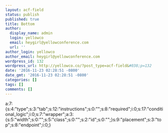 ```yaml
---
layout: acf-field
status: publish
published: true
title: Bottom
author:
  display_name: admin
  login: yellowco
  email: heygirl@yellowconference.com
  url: ''
author_login: yellowco
author_email: heygirl@yellowconference.com
wordpress_id: 132
wordpress_url: http://yellowco.co/?post_type=acf-field&#038;p=132
date: '2016-11-23 02:28:51 -0800'
date_gmt: '2016-11-23 02:28:51 -0800'
categories: []
tags: []
comments: []
---
```

<p>a:7:{s:4:"type";s:3:"tab";s:12:"instructions";s:0:"";s:8:"required";i:0;s:17:"conditional_logic";i:0;s:7:"wrapper";a:3:{s:5:"width";s:0:"";s:5:"class";s:0:"";s:2:"id";s:0:"";}s:9:"placement";s:3:"top";s:8:"endpoint";i:0;}</p>
